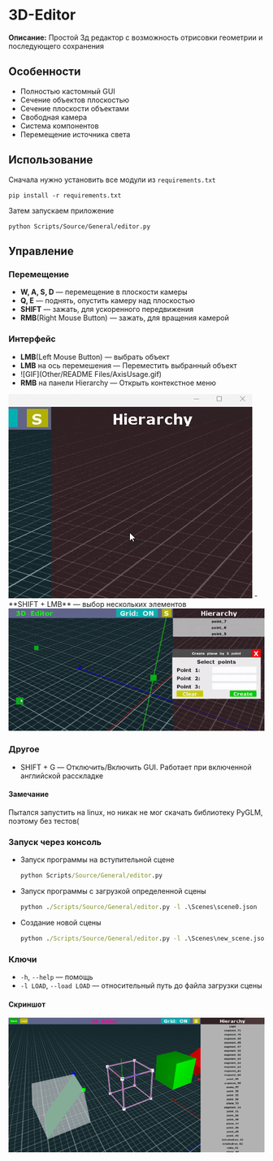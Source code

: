 # 3D-Editor



**Описание:** Простой 3д редактор с возможность отрисовки геометрии и последующего сохранения

## Особенности

- Полностью кастомный GUI
- Сечение объектов плоскостью
- Сечение плоскости объектами
- Свободная камера
- Система компонентов
- Перемещение источника света

## Использование

Сначала нужно установить все модули из `requirements.txt`

```
pip install -r requirements.txt
```

Затем запускаем приложение

```
python Scripts/Source/General/editor.py
```

## Управление

### Перемещение

- **W, A, S, D** — перемещение в плоскости камеры
- **Q, E** — поднять, опустить камеру над плоскостью
- **SHIFT** — зажать, для ускоренного передвижения
- **RMB**(Right Mouse Button) — зажать, для вращения камерой

### Интерфейс

- **LMB**(Left Mouse Button) — выбрать объект
- **LMB** на ось перемешения — Переместить выбранный объект
- ![GIF](Other/README Files/AxisUsage.gif)
- **RMB** на панели Hierarchy — Открыть контекстное меню
<img src="Other/README Files/ContextMenu.gif"/>
- **SHIFT + LMB** — выбор нескольких элементов
<img src="Other/README Files/ShiftPlusRMB.gif"/>

### Другое

- SHIFT + G — Отключить/Включить GUI. Работает при включенной английской расскладке

#### Замечание

Пытался запустить на linux, но никак не мог скачать библиотеку PyGLM, поэтому без тестов(

### Запуск через консоль

- Запуск программы на вступительной сцене
  ```cmd
  python Scripts/Source/General/editor.py
  ```
- Запуск программы с загрузкой определенной сцены
  ```cmd
  python ./Scripts/Source/General/editor.py -l .\Scenes\scene0.json
  ```
- Создание новой сцены
  ```cmd
  python ./Scripts/Source/General/editor.py -l .\Scenes\new_scene.json
  ```

### Ключи

- `-h`, `--help`           — помощь
- `-l LOAD`, `--load LOAD` — относительный путь до файла загрузки сцены

#### Скриншот

<img src="Other/README Files/ScreenShoot.png"/>
